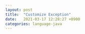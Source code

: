 ```yaml
---
layout: post
title:  "Customize Exception"
date:   2021-03-17 12:28:27 +0900
categories: language-java
---
```

